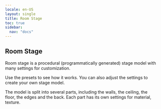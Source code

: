 ```yaml
---
locale: en-US
layout: single
title: Room Stage
toc: true
sidebar:
  nav: "docs"
---
```


## Room Stage

Room stage is a procedural (programmatically generated) stage model with many settings for customization.

Use the presets to see how it works. You can also adjust the settings to create your own stage model.

The model is split into several parts, including the walls, the ceiling, the floor, the edges and the back. Each part has its own settings for material, texture.

